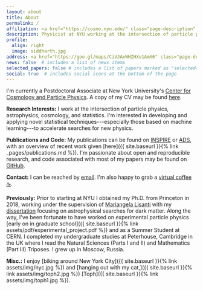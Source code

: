 ```yaml
---
layout: about
title: About
permalink: /
affiliation: <a href="https://cosmo.nyu.edu/" class="page-description" target="_blank">Center for Cosmology and Particle Physics</a> • <a href="https://www.nyu.edu/" class="page-description" target="_blank">New York University</a>
description: Physicist at NYU working at the intersection of particle physics, astrophysics, cosmology, and statistics. 
profile:
  align: right
  image: siddharth.jpg
address: <a href="https://goo.gl/maps/CiVJAxWHZHXu1AmX6" class="page-description" target="_blank">726 Broadway, New York, NY 10003</a>
news: false  # includes a list of news items
selected_papers: false # includes a list of papers marked as "selected={true}"
social: true  # includes social icons at the bottom of the page
---
```


I'm currently a Postdoctoral Associate at New York University's [Center for Cosmology and Particle Physics](https://cosmo.nyu.edu/). A copy of my CV may be found [here](https://docs.google.com/viewer?url=https://github.com/smsharma/CV/raw/master-pdf/cv.pdf).

**Research Interests:**
I work at the intersection of particle physics, astrophysics, cosmology, and statistics. I'm interested in developing and applying novel statistical techniques---especially those based on machine learning---to accelerate searches for new physics. 
 
**Publications and Code:** 
My publications can be found on [INSPIRE](https://inspirehep.net/authors/1394493) or [ADS](https://ui.adsabs.harvard.edu/public-libraries/y66hOF7ySaKvYhjCkixRiA), with an overview of recent work given [here]({{ site.baseurl }}{% link _pages/publications.md %}). I'm passionate about open and reproducible research, and code associated with most of my papers may be found on [GitHub](https://github.com/smsharma).

**Contact:** I can be reached by [email](mailto:sm8383@nyu.edu). I'm also happy to grab a [virtual coffee ☕](https://calendly.com/smsharma/virtual-coffee).

**Previously:** Prior to starting at NYU I obtained my Ph.D. from Princeton in 2018, working under the supervision of [Mariangela Lisanti](https://phy.princeton.edu/people/mariangela-lisanti) with my [dissertation](http://arks.princeton.edu/ark:/88435/dsp012v23vx15d) focusing on astrophysical searches for dark matter. Along the way, I've been fortunate to have worked on experimental particle physics [early on in graduate school]({{ site.baseurl }}{% link assets/pdf/experimental_project.pdf %}) and as a Summer Student at CERN. I completed my undergraduate studies at Peterhouse, Cambridge in the UK where I read the Natural Sciences (Parts I and II) and Mathematics (Part III) Triposes. I grew up in Moscow, Russia. 

**Misc.:** I enjoy [biking around New York City]({{ site.baseurl }}{% link assets/img/nyc.jpg %}) and [hanging out with my cat,]({{ site.baseurl }}{% link assets/img/toph2.jpg %})  [Toph]({{ site.baseurl }}{% link assets/img/toph1.jpg %}). 